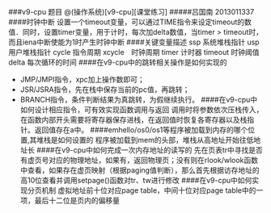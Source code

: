 ###v9-cpu 题目
@(操作系统)[v9-cpu][课堂练习]
#####吕国南 2013011337
####时钟中断
设置一个timeout变量，可以通过TIME指令来设定timeout的数值．同时，设置timer变量，用于计时，每次加delta数值，当timer > timeout时，而且iena中断使能为1时产生时钟中断
####关键变量描述
ssp 系统堆栈指针
usp 用户堆栈指针
cycle 指令周期
xcycle　时钟周期
timer 计时器
timeout 时钟阈值
delta 每次循环的时间
####在v9-cpu中的跳转相关操作是如何实现的
- JMP/JMPI指令，xpc加上操作数即可；
- JSR/JSRA指令，先在栈中保存当前的pc值，再跳转；
- BRANCH指令，条件判断结果为真跳转，为假继续执行。
####在v9-cpu中如何设计相应指令，可有效实现函数调用与返回
调用时将参数依次压栈传入，在函数内部开头需要将寄存器保存进栈，在返回值时恢复各寄存器以及栈指针。返回值存在a中。
####emhello/os0/os1等程序被加载到内存的哪个位置,其堆栈是如何设置的
程序被加载到mem的头部，堆栈从高地址开始往低地址长
####在v9-cpu中如何完成一次内存地址的读写的
先在页表tr中寻找是否有虚页号对应的物理地址，如果有，返回物理页；没有则在rlook/wlook函数中查看，如果存在虚页映射（根据paging值判断），那么首先根据访存地址的高10位查看并调用setpage()函数对tr、tw进行修改
####在v9-cpu中如何实现分页机制
虚拟地址前十位对应page table，中间十位对应page table中的一项，最后十二位是页内的偏移量